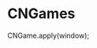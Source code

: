 # CNGames

<script src="https://pwjablonski.github.io/CNGames/CNGame.js"></script>

<div id="CNGame"></div>

CNGame.apply(window);
